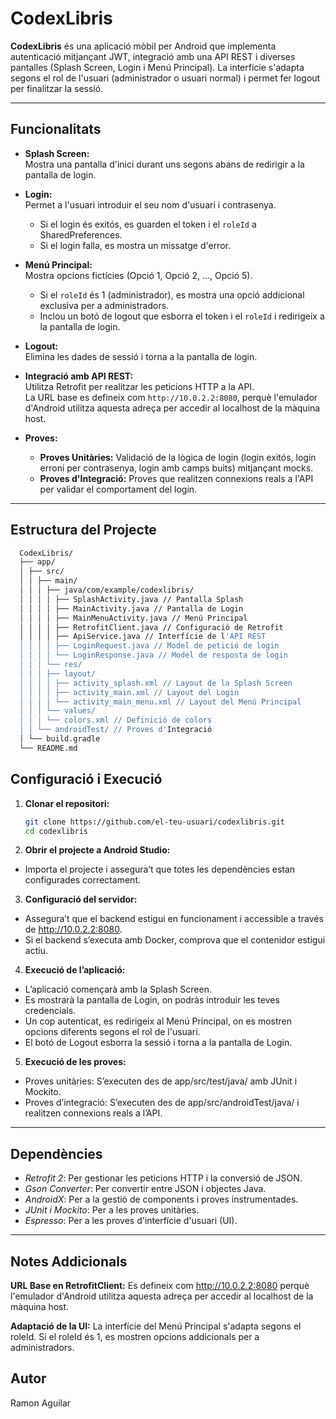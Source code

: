 # CodexLibris

**CodexLibris** és una aplicació mòbil per Android que implementa autenticació mitjançant JWT, integració amb una API REST i diverses pantalles (Splash Screen, Login i Menú Principal). La interfície s'adapta segons el rol de l'usuari (administrador o usuari normal) i permet fer logout per finalitzar la sessió.

---

## Funcionalitats

- **Splash Screen:**  
  Mostra una pantalla d'inici durant uns segons abans de redirigir a la pantalla de login.

- **Login:**  
  Permet a l'usuari introduir el seu nom d'usuari i contrasenya.  
  - Si el login és exitós, es guarden el token i el `roleId` a SharedPreferences.  
  - Si el login falla, es mostra un missatge d'error.

- **Menú Principal:**  
  Mostra opcions fictícies (Opció 1, Opció 2, …, Opció 5).  
  - Si el `roleId` és 1 (administrador), es mostra una opció addicional exclusiva per a administradors.  
  - Inclou un botó de logout que esborra el token i el `roleId` i redirigeix a la pantalla de login.

- **Logout:**  
  Elimina les dades de sessió i torna a la pantalla de login.

- **Integració amb API REST:**  
  Utilitza Retrofit per realitzar les peticions HTTP a la API.  
  La URL base es defineix com `http://10.0.2.2:8080`, perquè l'emulador d'Android utilitza aquesta adreça per accedir al localhost de la màquina host.

- **Proves:**  
  - **Proves Unitàries:** Validació de la lògica de login (login exitós, login erroni per contrasenya, login amb camps buits) mitjançant mocks.  
  - **Proves d'Integració:** Proves que realitzen connexions reals a l'API per validar el comportament del login.

---

## Estructura del Projecte

```bash
  CodexLibris/ 
  ├── app/ 
  │ ├── src/ 
  │ │ ├── main/ 
  │ │ │ ├── java/com/example/codexlibris/ 
  │ │ │ │ ├── SplashActivity.java // Pantalla Splash 
  │ │ │ │ ├── MainActivity.java // Pantalla de Login 
  │ │ │ │ ├── MainMenuActivity.java // Menú Principal 
  │ │ │ │ ├── RetrofitClient.java // Configuració de Retrofit 
  │ │ │ │ ├── ApiService.java // Interfície de l'API REST 
  │ │ │ │ ├── LoginRequest.java // Model de petició de login 
  │ │ │ │ └── LoginResponse.java // Model de resposta de login 
  │ │ │ └── res/ 
  │ │ │ ├── layout/ 
  │ │ │ │ ├── activity_splash.xml // Layout de la Splash Screen 
  │ │ │ │ ├── activity_main.xml // Layout del Login 
  │ │ │ │ └── activity_main_menu.xml // Layout del Menú Principal 
  │ │ │ └── values/ 
  │ │ │ └── colors.xml // Definició de colors 
  │ │ └── androidTest/ // Proves d'Integració 
  │ └── build.gradle 
  └── README.md
```
## Configuració i Execució

1. **Clonar el repositori:**

   ```bash
   git clone https://github.com/el-teu-usuari/codexlibris.git
   cd codexlibris

2. **Obrir el projecte a Android Studio:**
  - Importa el projecte i assegura’t que totes les dependències estan configurades correctament.

3. **Configuració del servidor:**

  - Assegura’t que el backend estigui en funcionament i accessible a través de http://10.0.2.2:8080.
  - Si el backend s’executa amb Docker, comprova que el contenidor estigui actiu.

4. **Execució de l’aplicació:**

  - L’aplicació començarà amb la Splash Screen.
  - Es mostrarà la pantalla de Login, on podràs introduir les teves credencials.
  - Un cop autenticat, es redirigeix al Menú Principal, on es mostren opcions diferents segons el rol de l'usuari.
  - El botó de Logout esborra la sessió i torna a la pantalla de Login.

5. **Execució de les proves:**

  - Proves unitàries: S’executen des de app/src/test/java/ amb JUnit i Mockito.
  - Proves d’integració: S’executen des de app/src/androidTest/java/ i realitzen connexions reals a l’API.

---

## Dependències
  - *Retrofit 2*: Per gestionar les peticions HTTP i la conversió de JSON.
  - *Gson Converter*: Per convertir entre JSON i objectes Java.
  - *AndroidX*: Per a la gestió de components i proves instrumentades.
  - *JUnit i Mockito*: Per a les proves unitàries.
  - *Espresso*: Per a les proves d'interfície d'usuari (UI).

---

## Notes Addicionals
**URL Base en RetrofitClient:**
Es defineix com http://10.0.2.2:8080 perquè l'emulador d'Android utilitza aquesta adreça per accedir al localhost de la màquina host.

**Adaptació de la UI:**
La interfície del Menú Principal s'adapta segons el roleId. Si el roleId és 1, es mostren opcions addicionals per a administradors.

## Autor
Ramon Aguilar
